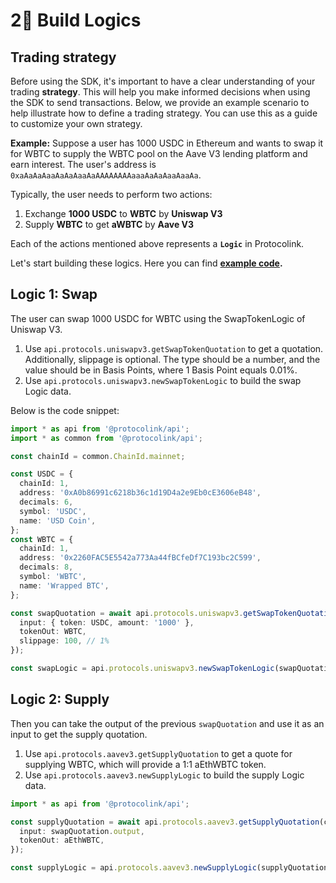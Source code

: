 # 2⃣ Build Logics

## **Trading strategy**

Before using the SDK, it's important to have a clear understanding of your trading **strategy**. This will help you make informed decisions when using the SDK to send transactions. Below, we provide an example scenario to help illustrate how to define a trading strategy. You can use this as a guide to customize your own strategy.

**Example:** Suppose a user has 1000 USDC in Ethereum and wants to swap it for WBTC to supply the WBTC pool on the Aave V3 lending platform and earn interest. The user's address is `0xaAaAaAaaAaAaAaaAaAAAAAAAAaaaAaAaAaaAaaAa`.&#x20;

Typically, the user needs to perform two actions:&#x20;

1. Exchange **1000 USDC** to **WBTC** by **Uniswap V3**&#x20;
2. Supply **WBTC** to get **aWBTC** by **Aave V3**

Each of the actions mentioned above represents a **`Logic`** in Protocolink.&#x20;

Let's start building these logics. Here you can find [**example code**](https://github.com/dinngo/protocolink-js-sdk/blob/master/packages/api/examples/uniswap-v3-swap-and-aave-v3-supply.ts)**.**

## Logic 1: Swap

The user can swap 1000 USDC for WBTC using the SwapTokenLogic of Uniswap V3.

1. Use `api.protocols.uniswapv3.getSwapTokenQuotation` to get a quotation. Additionally, slippage is optional. The type should be a number, and the value should be in Basis Points, where 1 Basis Point equals 0.01%.
2. Use `api.protocols.uniswapv3.newSwapTokenLogic` to build the swap Logic data.

Below is the code snippet:

```typescript
import * as api from '@protocolink/api';
import * as common from '@protocolink/api';

const chainId = common.ChainId.mainnet;

const USDC = {
  chainId: 1,
  address: '0xA0b86991c6218b36c1d19D4a2e9Eb0cE3606eB48',
  decimals: 6,
  symbol: 'USDC',
  name: 'USD Coin',
};
const WBTC = {
  chainId: 1,
  address: '0x2260FAC5E5542a773Aa44fBCfeDf7C193bc2C599',
  decimals: 8,
  symbol: 'WBTC',
  name: 'Wrapped BTC',
};

const swapQuotation = await api.protocols.uniswapv3.getSwapTokenQuotation(chainId, {
  input: { token: USDC, amount: '1000' },
  tokenOut: WBTC,
  slippage: 100, // 1%
});

const swapLogic = api.protocols.uniswapv3.newSwapTokenLogic(swapQuotation)
```

## Logic 2: Supply

Then you can take the output of the previous `swapQuotation` and use it as an input to get the supply quotation.

1. Use `api.protocols.aavev3.getSupplyQuotation` to get a quote for supplying WBTC, which will provide a 1:1 aEthWBTC token.
2. Use `api.protocols.aavev3.newSupplyLogic` to build the supply Logic data.

```typescript
import * as api from '@protocolink/api';

const supplyQuotation = await api.protocols.aavev3.getSupplyQuotation(chainId, {
  input: swapQuotation.output,
  tokenOut: aEthWBTC,
});

const supplyLogic = api.protocols.aavev3.newSupplyLogic(supplyQuotation);
```
